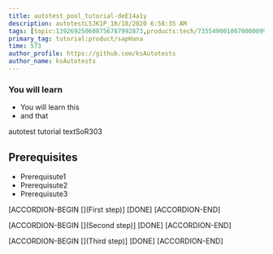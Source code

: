 ```yaml
---
title: autotest_pool_tutorial-deE14a1y
description: autotestL5JK1P_10/18/2020 6:58:35 AM
tags: [topic:139269250608756787992873,products:tech/73554900100700000996,tutorial:experience/advanced]
primary_tag: tutorial:product/sapHana
time: 573
author_profile: https://github.com/ksAutotests
author_name: ksAutotests
---
```

### You will learn
- You will learn this
- and that

autotest tutorial textSoR303

## Prerequisites
- Prerequisute1
- Prerequisute2
- Prerequisute3

[ACCORDION-BEGIN [](First step)]
[DONE]
[ACCORDION-END]

[ACCORDION-BEGIN [](Second step)]
[DONE]
[ACCORDION-END]

[ACCORDION-BEGIN [](Third step)]
[DONE]
[ACCORDION-END]

